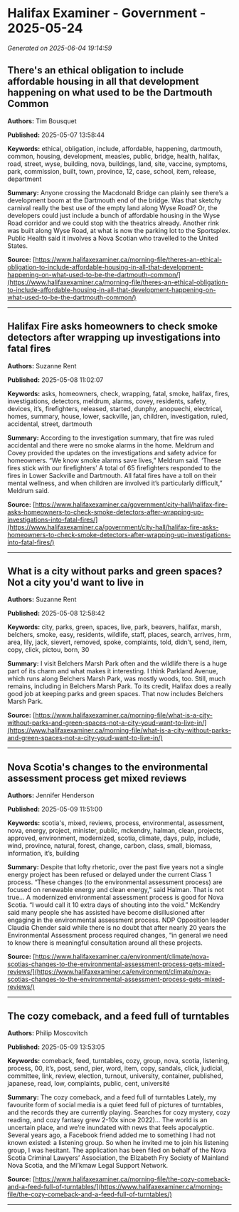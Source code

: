 # Halifax Examiner - Government - 2025-05-24

*Generated on 2025-06-04 19:14:59*

## There's an ethical obligation to include affordable housing in all that development happening on what used to be the Dartmouth Common

**Authors:** Tim Bousquet

**Published:** 2025-05-07 13:58:44

**Keywords:** ethical, obligation, include, affordable, happening, dartmouth, common, housing, development, measles, public, bridge, health, halifax, road, street, wyse, building, nova, buildings, land, site, vaccine, symptoms, park, commission, built, town, province, 12, case, school, item, release, department

**Summary:** Anyone crossing the Macdonald Bridge can plainly see there’s a development boom at the Dartmouth end of the bridge.
Was that sketchy carnival really the best use of the empty land along Wyse Road?
Or, the developers could just include a bunch of affordable housing in the Wyse Road corridor and we could stop with the theatrics already.
Another rink was built along Wyse Road, at what is now the parking lot to the Sportsplex.
Public Health said it involves a Nova Scotian who travelled to the United States.

**Source:** [https://www.halifaxexaminer.ca/morning-file/theres-an-ethical-obligation-to-include-affordable-housing-in-all-that-development-happening-on-what-used-to-be-the-dartmouth-common/](https://www.halifaxexaminer.ca/morning-file/theres-an-ethical-obligation-to-include-affordable-housing-in-all-that-development-happening-on-what-used-to-be-the-dartmouth-common/)

---

## Halifax Fire asks homeowners to check smoke detectors after wrapping up investigations into fatal fires

**Authors:** Suzanne Rent

**Published:** 2025-05-08 11:02:07

**Keywords:** asks, homeowners, check, wrapping, fatal, smoke, halifax, fires, investigations, detectors, meldrum, alarms, covey, residents, safety, devices, it’s, firefighters, released, started, dunphy, anopuechi, electrical, homes, summary, house, lower, sackville, jan, children, investigation, ruled, accidental, street, dartmouth

**Summary:** According to the investigation summary, that fire was ruled accidental and there were no smoke alarms in the home.
Meldrum and Covey provided the updates on the investigations and safety advice for homeowners.
“We know smoke alarms save lives,” Meldrum said.
‘These fires stick with our firefighters’ A total of 65 firefighters responded to the fires in Lower Sackville and Dartmouth.
All fatal fires have a toll on their mental wellness, and when children are involved it’s particularly difficult,” Meldrum said.

**Source:** [https://www.halifaxexaminer.ca/government/city-hall/halifax-fire-asks-homeowners-to-check-smoke-detectors-after-wrapping-up-investigations-into-fatal-fires/](https://www.halifaxexaminer.ca/government/city-hall/halifax-fire-asks-homeowners-to-check-smoke-detectors-after-wrapping-up-investigations-into-fatal-fires/)

---

## What is a city without parks and green spaces? Not a city you'd want to live in

**Authors:** Suzanne Rent

**Published:** 2025-05-08 12:58:42

**Keywords:** city, parks, green, spaces, live, park, beavers, halifax, marsh, belchers, smoke, easy, residents, wildlife, staff, places, search, arrives, hrm, area, lily, jack, sievert, removed, spoke, complaints, told, didn’t, send, item, copy, click, pictou, born, 30

**Summary:** I visit Belchers Marsh Park often and the wildlife there is a huge part of its charm and what makes it interesting.
I think Parkland Avenue, which runs along Belchers Marsh Park, was mostly woods, too.
Still, much remains, including in Belchers Marsh Park.
To its credit, Halifax does a really good job at keeping parks and green spaces.
That now includes Belchers Marsh Park.

**Source:** [https://www.halifaxexaminer.ca/morning-file/what-is-a-city-without-parks-and-green-spaces-not-a-city-youd-want-to-live-in/](https://www.halifaxexaminer.ca/morning-file/what-is-a-city-without-parks-and-green-spaces-not-a-city-youd-want-to-live-in/)

---

## Nova Scotia's changes to the environmental assessment process get mixed reviews

**Authors:** Jennifer Henderson

**Published:** 2025-05-09 11:51:00

**Keywords:** scotia's, mixed, reviews, process, environmental, assessment, nova, energy, project, minister, public, mckendry, halman, clean, projects, approved, environment, modernized, scotia, climate, days, pulp, include, wind, province, natural, forest, change, carbon, class, small, biomass, information, it’s, building

**Summary:** Despite that lofty rhetoric, over the past five years not a single energy project has been refused or delayed under the current Class 1 process.
“These changes (to the environmental assessment process) are focused on renewable energy and clean energy,” said Halman.
That is not true… A modernized environmental assessment process is good for Nova Scotia.
“I would call it 10 extra days of shouting into the void.” McKendry said many people she has assisted have become disillusioned after engaging in the environmental assessment process.
NDP Opposition leader Claudia Chender said while there is no doubt that after nearly 20 years the Environmental Assessment process required changes, “in general we need to know there is meaningful consultation around all these projects.

**Source:** [https://www.halifaxexaminer.ca/environment/climate/nova-scotias-changes-to-the-environmental-assessment-process-gets-mixed-reviews/](https://www.halifaxexaminer.ca/environment/climate/nova-scotias-changes-to-the-environmental-assessment-process-gets-mixed-reviews/)

---

## The cozy comeback, and a feed full of turntables

**Authors:** Philip Moscovitch

**Published:** 2025-05-09 13:53:05

**Keywords:** comeback, feed, turntables, cozy, group, nova, scotia, listening, process, 00, it’s, post, send, pier, word, item, copy, sandals, click, judicial, committee, link, review, election, turnout, university, container, published, japanese, read, low, complaints, public, cent, université

**Summary:** The cozy comeback, and a feed full of turntables Lately, my favourite form of social media is a quiet feed full of pictures of turntables, and the records they are currently playing.
Searches for cozy mystery, cozy reading, and cozy fantasy grew 2-10x since 2022)… The world is an uncertain place, and we’re inundated with news that feels apocalyptic.
Several years ago, a Facebook friend added me to something I had not known existed: a listening group.
So when he invited me to join his listening group, I was hesitant.
The application has been filed on behalf of the Nova Scotia Criminal Lawyers’ Association, the Elizabeth Fry Society of Mainland Nova Scotia, and the Mi’kmaw Legal Support Network.

**Source:** [https://www.halifaxexaminer.ca/morning-file/the-cozy-comeback-and-a-feed-full-of-turntables/](https://www.halifaxexaminer.ca/morning-file/the-cozy-comeback-and-a-feed-full-of-turntables/)

---


